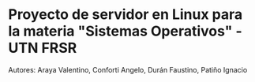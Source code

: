 # Proyecto de servidor en Linux para la materia "Sistemas Operativos" - UTN FRSR
Autores: Araya Valentino, Conforti Angelo, Durán Faustino, Patiño Ignacio
